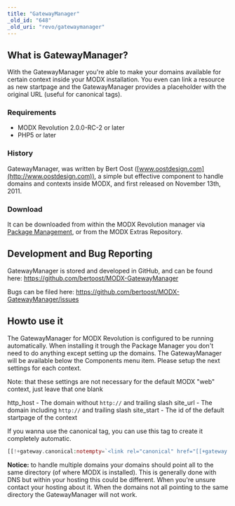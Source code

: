 ```yaml
---
title: "GatewayManager"
_old_id: "648"
_old_uri: "revo/gatewaymanager"
---
```


## What is GatewayManager?

With the GatewayManager you're able to make your domains available for certain context inside your MODX installation. You even can link a resource as new startpage and the GatewayManager provides a placeholder with the original URL (useful for canonical tags).

### Requirements

- MODX Revolution 2.0.0-RC-2 or later
- PHP5 or later

### History

GatewayManager, was written by Bert Oost ([www.oostdesign.com](http://www.oostdesign.com)), a simple but effective component to handle domains and contexts inside MODX, and first released on November 13th, 2011.

### Download

It can be downloaded from within the MODX Revolution manager via [Package Management](developing-in-modx/advanced-development/package-management "Package Management"), or from the MODX Extras Repository.

## Development and Bug Reporting

GatewayManager is stored and developed in GitHub, and can be found here: <https://github.com/bertoost/MODX-GatewayManager>

Bugs can be filed here: <https://github.com/bertoost/MODX-GatewayManager/issues>

## Howto use it

The GatewayManager for MODX Revolution is configured to be running automatically. When installing it trough the Package Manager you don't need to do anything except setting up the domains. The GatewayManager will be available below the Components menu item. Please setup the next settings for each context.

Note: that these settings are not necessary for the default MODX "web" context, just leave that one blank

http\_host - The domain without `http://` and trailing slash
site\_url - The domain including `http://` and trailing slash
site\_start - The id of the default startpage of the context

If you wanna use the canonical tag, you can use this tag to create it completely automatic.

``` php
[[!+gateway.canonical:notempty=`<link rel="canonical" href="[[+gateway.canonical]]" />`]]
```

**Notice:** to handle multiple domains your domains should point all to the same directory (of where MODX is installed). This is generally done with DNS but within your hosting this could be different. When you're unsure contact your hosting about it. When the domains not all pointing to the same directory the GatewayManager will not work.
